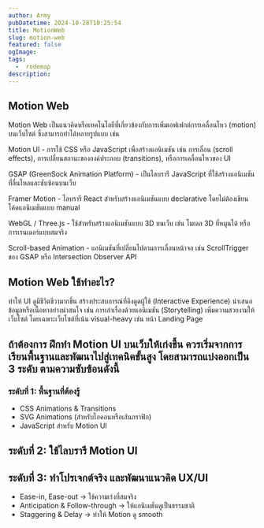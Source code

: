 ```yaml
---
author: Army
pubDatetime: 2024-10-28T10:25:54
title: MotionWeb 
slug: motion-web
featured: false
ogImage:  
tags:
  -  rodemap
description: 
---
```


## Motion Web

Motion Web เป็นแนวคิดหรือเทคโนโลยีที่เกี่ยวข้องกับการเพิ่มเอฟเฟกต์การเคลื่อนไหว (motion) บนเว็บไซต์ ซึ่งสามารถทำได้หลายรูปแบบ เช่น

Motion UI - การใช้ CSS หรือ JavaScript เพื่อสร้างแอนิเมชัน เช่น การเลื่อน (scroll effects), การเปลี่ยนสถานะขององค์ประกอบ (transitions), หรือการเคลื่อนไหวของ UI

GSAP (GreenSock Animation Platform) - เป็นไลบรารี JavaScript ที่ใช้สร้างแอนิเมชันที่ลื่นไหลและซับซ้อนบนเว็บ

Framer Motion - ไลบรารี React สำหรับสร้างแอนิเมชันแบบ declarative โดยไม่ต้องเขียนโค้ดแอนิเมชันแบบ manual

WebGL / Three.js - ใช้สำหรับสร้างแอนิเมชันแบบ 3D บนเว็บ เช่น โมเดล 3D ที่หมุนได้ หรือการเรนเดอร์แบบสมจริง

Scroll-based Animation - แอนิเมชันที่เปลี่ยนไปตามการเลื่อนหน้าจอ เช่น ScrollTrigger ของ GSAP หรือ Intersection Observer API

## Motion Web ใช้ทำอะไร?

ทำให้ UI ดูมีชีวิตชีวามากขึ้น
สร้างประสบการณ์ที่ดึงดูดผู้ใช้ (Interactive Experience)
นำเสนอข้อมูลหรือเนื้อหาอย่างน่าสนใจ เช่น การเล่าเรื่องด้วยแอนิเมชัน (Storytelling)
เพิ่มความสวยงามให้เว็บไซต์ โดยเฉพาะเว็บไซต์ที่เน้น visual-heavy เช่น หน้า Landing Page

## ถ้าต้องการ ฝึกทำ Motion UI บนเว็บให้เก่งขึ้น ควรเริ่มจากการเรียนพื้นฐานและพัฒนาไปสู่เทคนิคขั้นสูง โดยสามารถแบ่งออกเป็น 3 ระดับ ตามความซับซ้อนดังนี้

### ระดับที่ 1: พื้นฐานที่ต้องรู้

- CSS Animations & Transitions
- SVG Animations (สำหรับไอคอนหรือเส้นกราฟิก)
- JavaScript สำหรับ Motion UI

## ระดับที่ 2: ใช้ไลบรารี Motion UI

## ระดับที่ 3: ทำโปรเจกต์จริง และพัฒนาแนวคิด UX/UI

- Ease-in, Ease-out → ใช้ความเร่งที่สมจริง
- Anticipation & Follow-through → ให้แอนิเมชันดูเป็นธรรมชาติ
- Staggering & Delay → ทำให้ Motion ดู smooth
